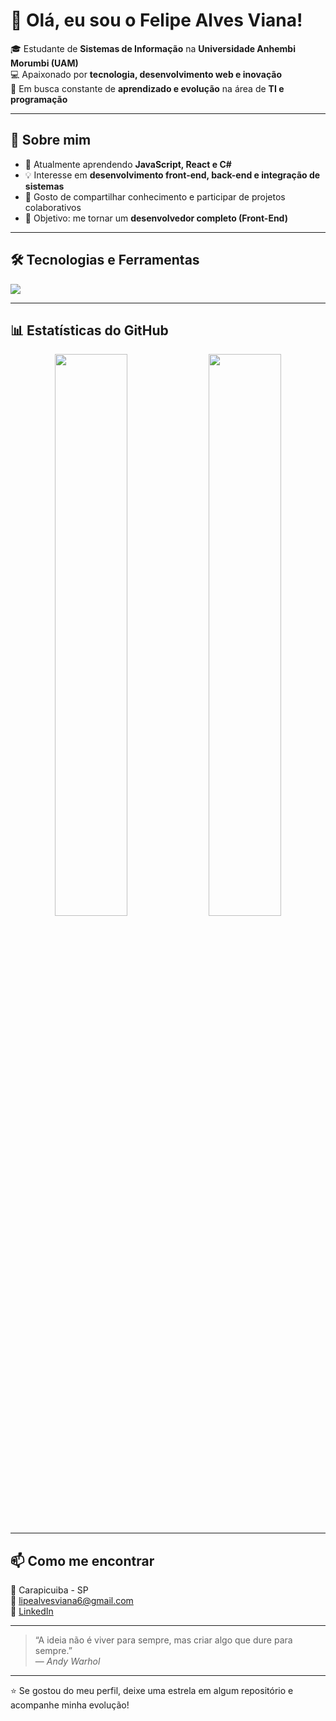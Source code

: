 # 👋 Olá, eu sou o Felipe Alves Viana!

🎓 Estudante de **Sistemas de Informação** na **Universidade Anhembi Morumbi (UAM)**  
💻 Apaixonado por **tecnologia, desenvolvimento web e inovação**  
🚀 Em busca constante de **aprendizado e evolução** na área de **TI e programação**

---

## 🧠 Sobre mim
- 🌱 Atualmente aprendendo **JavaScript, React e C#**
- 💡 Interesse em **desenvolvimento front-end, back-end e integração de sistemas**
- 💬 Gosto de compartilhar conhecimento e participar de projetos colaborativos
- 🎯 Objetivo: me tornar um **desenvolvedor completo (Front-End)**

---

## 🛠️ Tecnologias e Ferramentas
<p>
  <img src="https://skillicons.dev/icons?i=html,css,js,react,nodejs,git,github,vscode," />
</p>

---

## 📊 Estatísticas do GitHub
<p align="center">
  <img width="48%" src="https://github-readme-stats.vercel.app/api?username=felipealvesviana&show_icons=true&theme=tokyonight" />
  <img width="48%" src="https://github-readme-stats.vercel.app/api/top-langs/?username=felipealvesviana&layout=compact&theme=tokyonight" />
</p>

---

## 📫 Como me encontrar
📍 Carapicuiba - SP  
📧 [lipealvesviana6@gmail.com](mailto:lipealvesviana6@gmail.com)  
💼 [LinkedIn]([https://www.linkedin.com/in/felipealvesviana](https://www.linkedin.com/in/felipe-alves-viana-bb948b1b2/)) 

---

> “A ideia não é viver para sempre, mas criar algo que dure para sempre.”  
> — *Andy Warhol*

---

⭐ Se gostou do meu perfil, deixe uma estrela em algum repositório e acompanhe minha evolução!  

<!---
FvnAlves/FvnAlves is a ✨ special ✨ repository because its `README.md` (this file) appears on your GitHub profile.
You can click the Preview link to take a look at your changes.
--->
